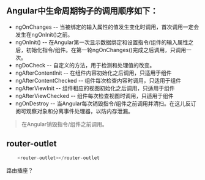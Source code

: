 ## Angular中生命周期钩子的调用顺序如下：

* ngOnChanges -- 当被绑定的输入属性的值发生变化时调用，首次调用一定会发生在ngOnInit()之前。
* ngOnInit() -- 在Angular第一次显示数据绑定和设置指令/组件的输入属性之后，初始化指令/组件。在第一轮ngOnChanges()完成之后调用，只调用一次。
* ngDoCheck -- 自定义的方法，用于检测和处理值的改变。
* ngAfterContentInit -- 在组件内容初始化之后调用，只适用于组件
* ngAfterContentChecked -- 组件每次检查内容时调用，只适用于组件
* ngAfterViewInit -- 组件相应的视图初始化之后调用，只适用于组件
* ngAfterViewChecked -- 组件每次检查视图时调用，只适用于组件
* ngOnDestroy -- 当Angular每次销毁指令/组件之前调用并清扫。在这儿反订阅可观察对象和分离事件处理器，以防内存泄漏。

> 在Angular销毁指令/组件之前调用。

## router-outlet
``` js
    <router-outlet></router-outlet
```
路由插座？


